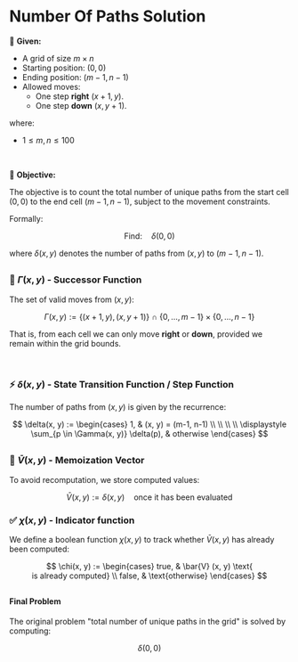 # Number Of Paths Solution

📝 **Given:**
- A grid of size $m \times n$
- Starting position: $(0, 0)$
- Ending position: $(m-1, n-1)$
- Allowed moves:
  - One step **right** $(x+1, y)$.
  - One step **down** $(x, y+1)$.

where:
  -  $1 \leq m,n \leq 100$

<br>

🎯 **Objective:**

The objective is to count the total number of unique paths from the start cell $(0, 0)$ to the end cell $(m-1, n-1)$, subject to the movement constraints.

Formally:

$$
\text{Find:} \quad \delta(0, 0)
$$

where $\delta(x, y)$ denotes the number of paths from $(x, y)$ to $(m-1, n-1)$.

##

### 🔹 $\Gamma(x, y)$ - Successor Function
The set of valid moves from $(x, y)$:

$$
  \Gamma(x, y) := \big\lbrace (x+1, y), (x, y+1) \big\rbrace \ \cap \ \lbrace 0,\dots,m-1 \rbrace \times \lbrace 0,\dots,n-1 \rbrace
$$

That is, from each cell we can only move **right** or **down**, provided we remain within the grid bounds.

<br>

### ⚡ $\delta(x, y)$ - State Transition Function / Step Function
The number of paths from $(x, y)$ is given by the recurrence:

$$
  \delta(x, y) :=
  \begin{cases}
  1, & (x, y) = (m-1, n-1) \\
  \\
  \\
  \\
  \displaystyle \sum_{p \in \Gamma(x, y)} \delta(p), & otherwise
  \end{cases}
$$

##

### 💾 $\bar{V}(x, y)$ - Memoization Vector 
To avoid recomputation, we store computed values:

$$
  \bar{V}(x, y) := \delta(x, y) \quad \text{once it has been evaluated}
$$

### ✅ $\chi(x, y)$ - Indicator function
We define a boolean function $\chi(x, y)$ to track whether $\bar{V}(x, y)$ has already been computed:

$$
  \chi(x, y) := 
  \begin{cases}
  true,  & \bar{V} (x, y) \text{ is already computed} \\
  false, & \text{otherwise}
  \end{cases}
$$

##

#### Final Problem

The original problem "total number of unique paths in the grid" is solved by computing:

$$ 
  \delta(0, 0)
$$
